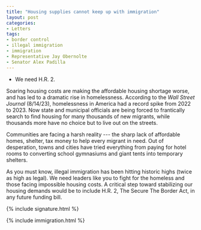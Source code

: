 ```yaml
---
title: "Housing supplies cannot keep up with immigration"
layout: post
categories:
- Letters
tags:
- border control
- illegal immigration
- immigration
- Representative Jay Obernolte
- Senator Alex Padilla
---
```


- We need H.R. 2.

Soaring housing costs are making the affordable housing shortage worse, and has led to a dramatic rise in homelessness. According to the *Wall Street Journal* (8/14/23), homelessness in America had a record spike from 2022 to 2023. Now state and municipal officials are being forced to frantically search to find housing for many thousands of new migrants, while thousands more have no choice but to live out on the streets.

Communities are facing a harsh reality --- the sharp lack of affordable homes, shelter, tax money to help every migrant in need. Out of desperation, towns and cities have tried everything from paying for hotel rooms to converting school gymnasiums and giant tents into temporary shelters.

As you must know, illegal immigration has been hitting historic highs (twice as high as legal). We need leaders like you to fight for the homeless and those facing impossible housing costs. A critical step toward stabilizing our housing demands would be to include H.R. 2, The Secure The Border Act, in any future funding bill.

{% include signature.html %}

{% include immigration.html %}
